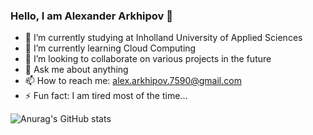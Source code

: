 ### Hello, I am Alexander Arkhipov 👋

- 🔭 I’m currently studying at Inholland University of Applied Sciences
- 🌱 I’m currently learning Cloud Computing
- 👯 I’m looking to collaborate on various projects in the future
- 💬 Ask me about anything
- 📫 How to reach me: alex.arkhipov.7590@gmail.com
- ⚡ Fun fact: I am tired most of the time...

![Anurag's GitHub stats](https://github-readme-stats.vercel.app/api?username=paxer2k&show_icons=true&theme=radical)
